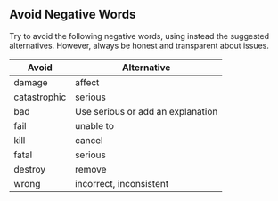 ## Avoid Negative Words

Try to avoid the following negative words, using instead the suggested alternatives. However, always be honest and transparent about issues.

| Avoid | Alternative |
| --- | --- |
| damage | affect |
| catastrophic | serious |
| bad | Use serious or add an explanation |
| fail | unable to |
| kill | cancel |
| fatal | serious |
| destroy | remove |
| wrong	| incorrect, inconsistent |
